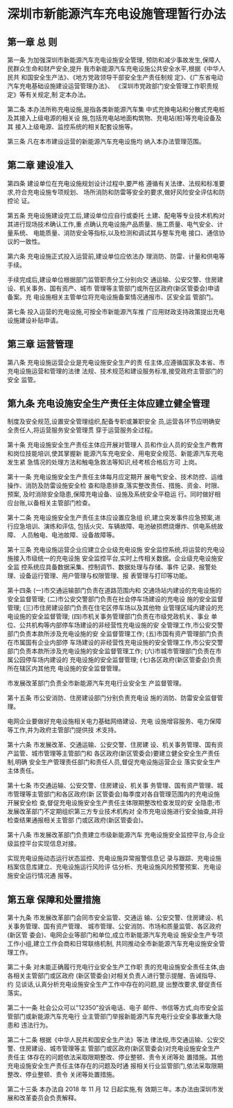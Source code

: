# 深圳市新能源汽车充电设施管理暂行办法

## 第一章 总 则

第一条 为加强深圳市新能源汽车充电设施安全管理, 预防和减少事故发生,保障人民群众生命和财产安全,提升 我市新能源汽车充电设施公共安全水平,根据《中华人民共 和国安全生产法》、《地方党政领导干部安全生产责任制规 定》、《广东省电动汽车充电基础设施建设运营管理办法》、
《深圳市党政部门安全管理工作职责规定》等有关规定,制 定本办法。

 第二条 本办法所称充电设施,是指各类新能源汽车集 中式充换电站和分散式充电桩及其接入上级电源的相关设 施,包括充电站地面构筑物、充电站(桩)等充电设备及其 接入上级电源、监控系统的相关配套设施等。

第三条 凡在本市建设运营的新能源汽车充电设施均 纳入本办法管理范围。

## 第二章 建设准入

第四条 建设单位在充电设施规划设计过程中,要严格 遵循有关法律、法规和标准要求,符合充电设施专项规划、
场所消防和防雷等安全的要求,做好风险安全评估和防控论 证。

第五条 充电设施建设完工后,建设单位应自行或委托 土建、配电等专业技术机构对其进行现场技术确认工作,重 点确认充电设施产品质量、施工质量、电气安全、计量系统、
电能质量、消防安全等指标,以及检测和调试其与整车充电 接口、通信协议的一致性。

第六条 充电设施正式投入运营前,建设单位应依法办 理消防、防雷、计量和供电等手续。

手续完成后,建设单位根据部门监管职责分工分别向交 通运输、公安交警、住房建设、机关事务、国有资产、城市 管理等主管部门或所在区政府(新区管委会)申请备案。充 电设施相关主管单位将充电设施备案情况通报市、区安全监 管部门。

第七条 投入运营的充电设施,可按全市新能源汽车推 广应用财政支持政策提出充电设施建设补贴申请。

## 第三章 运营管理

第八条 充电设施运营企业是充电设施安全生产的责 任主体,应遵循国家及本省、市充电设施运营和管理的法律 法规、技术规范和建设服务标准,接受政府主管部门的安全 监管。

## 第九条 充电设施安全生产责任主体应建立健全管理

制度及安全规范,设置安全管理组织,配备专职或兼职安全 员,运营各环节应明确安全责任人,将运营服务安全管理贯 穿于运营服务全过程。

第十条 充电设施安全生产责任主体应开展对管理人 员和作业人员的安全生产教育和岗位技能培训,使其掌握新 能源汽车充电安全、用电安全规范、新能源汽车充电发生紧 急情况的处理方法和触电急救法等知识,经考核合格后方可 上岗。

第十一条 充电设施安全生产责任主体每月应定期开 展电气安全、技术防控、运维操作、消防及防雷设施安全检 查和隐患排查,落实整改责任、措施、资金、时限、预案, 及时消除安全隐患,保障充电设备、设施及系统安全平稳运 行。同时做好相应台账,以备相关主管部门检查。

第十二条 充电设施安全生产责任主体应设置应急组 织,建立突发事件应急预案,进行应急培训、演练和评估, 包括火灾、车辆故障、电池破损燃烧爆炸、供电系统故障、
人员触电、电池故障、设备故障等。

第十三条 充电设施运营企业应建立企业级充电设施 安全监控系统,将运营的充电设施接入市级统一的充电设施 安全监控平台,实时上传相关数据。企业级充电设施安全监 控系统应具备数据采集、控制调节、数据处理与存储、事件 记录、报警处理、设备运行管理、用户管理与权限管理、报 表管理与打印等功能。

第十四条 (一)市交通运输部门负责在道路范围内和 交通场站内建设的充电设施的安全监督管理;
(二)市公安交警部门负责在社会停车场建设的充电设 施的安全监督管理;
(三)市住房建设部门负责在住宅区停车场以及其他物 业管理区域内建设的充电设施的安全监督管理;
(四)市机关事务管理部门负责在市级党政机关、事业 单位、公共机构等内部停车场建设的非经营性充电设施的安 全管理工作,市公安交警部门负责本款所涉及充电设施的安 全监督管理工作;
(五)市国有资产管理部门负责在市属国有企业内部停 车场建设的非经营性充电设施的安全管理工作,市公安交警 部门负责本款所涉及充电设施的安全监督管理工作;
(六)市城市管理部门负责在市属公园停车场内建设的 充电设施的安全监督管理;
(七)各区政府(新区管委会)负责所在辖区内其他充 电设施的安全监督管理。

市发展改革部门负责全市新能源汽车充电行业安全生 产监督管理。

第十五条 市公安消防、住房建设部门分别负责充电设 施的消防、防雷安全监督管理。

电网企业要做好充电设施相关电力基础网络建设、充电 设施增容服务、电力保障等工作,并为政府主管部门提供技 术支持。

第十六条 市发展改革、交通运输、公安交警、住房建 设、机关事务管理、国有资产监管、城市管理等主管部门和 各区政府(新区管委会)要建立健全安全生产责任制,明确 安全生产管理责任部门和责任人员,督促充电设施运营企业 落实安全生产主体责任。

第十七条 市交通运输、公安交警、住房建设、机关事 务管理、国有资产管理、城市管理等主管部门和各区政府(新 区管委会)每季度对各自管理范围内的充电设施开展安全检 查,督促充电设施安全生产责任主体限期整改检查发现的安 全隐患;市发展改革部门不定期组织第三方专业技术机构对 全市充电设施进行安全抽查,并将检查结果通报相关主管部 门或区政府(新区管委会)。

第十八条 市发展改革部门负责建立市级新能源汽车 充电设施安全监控平台,与企业级监控平台实现信息对接。

实现充电设施动态运行状态监控、充电设施异常报警信息记 录与跟踪、充电设施档案信息库建立、充电设施运行风险评 估分析、充电设施风险预警预案、充电设施安全运行情况通 报等。

## 第五章 保障和处置措施

第十九条 市发展改革部门会同市安全监管、交通运 输、公安交警、住房建设、机关事务管理、国有资产管理、
城市管理、公安消防、市场和质量监管、各区政府(新区管 委会)、电网企业等部门和单位,成立市新能源汽车充电设 施安全生产专项工作小组,建立工作会商和日常联络机制, 共同推动全市新能源汽车充电设施安全管理工作。

第二十条 对未能正确履行充电行业安全生产工作职 责的充电设施安全责任主体,由各相关主管部门或区政府
(新区管委会)对相关负责人进行警示提醒、告诫指导、约 见谈话,认真分析充电设施安全生产工作中存在的问题,提 出整改要求,督促责任落实。

第二十一条 社会公众可以"12350"投诉电话、电子 邮件、书信等方式,向市安全监管部门或新能源汽车充电行 业主管部门举报新能源汽车充电行业安全事故重大隐患和 违法行为。

第二十二条 根据《中华人民共和国安全生产法》等法 律法规,市交通运输、公安交警、住房建设、城市管理等主 管部门或区政府(新区管委会)对充电设施安全生产责任主 体存在的问题依法采取限期整改、停业整顿、责令关闭等处 置措施。其他充电设施安全生产责任主体存在的问题及时通 报相关行业监管部门,依法采取限期整改、停业整顿、责令 关闭等处置措施。

第二十三条 本办法自 2018 年 11 月 12 日起实施,有 效期三年。本办法由深圳市发展和改革委员会负责解释。